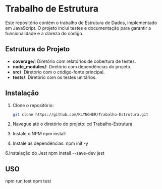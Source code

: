 # Trabalho de Estrutura

Este repositório contém o trabalho de Estrutura de Dados, implementado em JavaScript. O projeto inclui testes e documentação para garantir a funcionalidade e a clareza do código.

## Estrutura do Projeto

- **coverage/**: Diretório com relatórios de cobertura de testes.
- **node_modules/**: Diretório com dependências do projeto.
- **src/**: Diretório com o código-fonte principal.
- **tests/**: Diretório com os testes unitários.

## Instalação

1. Clone o repositório:
   ```sh
   git clone https://github.com/KLYNGHER/Trabalho-Estrutura.git

2. Navegue até o diretório do projeto:
 cd Trabalho-Estrutura

4. Instale o NPM
   npm install

5. Instale as dependências:
   npm init -y

6.Instalação do Jest
   npm install --save-dev jest

## USO
   npm run test
   npm test
